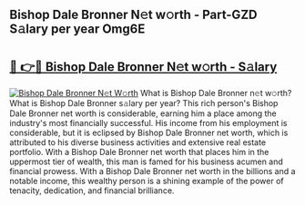 ## Bishop Dale Bronner N𝚎t w𝚘rth - Part-GZD S𝚊lary per year Omg6E

# <h2><a href="http://gc2max.nevu.top/?p=Bishop+Dale+Bronner">🔗 👉🔴 Bishop Dale Bronner N𝚎t w𝚘rth - S𝚊lary</a></h2>

[![Bishop Dale Bronner N𝚎t W𝚘rth](https://i.imgur.com/Oavwk0R.jpeg)](http://gc2max.nevu.top/?p=Bishop+Dale+Bronner)
What is Bishop Dale Bronner n𝚎t w𝚘rth? What is Bishop Dale Bronner s𝚊lary per year?
This rich person's Bishop Dale Bronner net worth is considerable, earning him a place among the industry's most financially successful. His income from his employment is considerable, but it is eclipsed by Bishop Dale Bronner net worth, which is attributed to his diverse business activities and extensive real estate portfolio. With a Bishop Dale Bronner net worth that places him in the uppermost tier of wealth, this man is famed for his business acumen and financial prowess. With a Bishop Dale Bronner net worth in the billions and a notable income, this wealthy person is a shining example of the power of tenacity, dedication, and financial brilliance.
